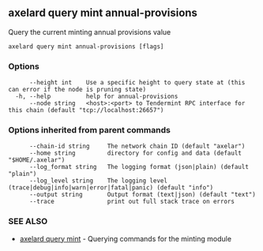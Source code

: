 ## axelard query mint annual-provisions

Query the current minting annual provisions value

```
axelard query mint annual-provisions [flags]
```

### Options

```
      --height int    Use a specific height to query state at (this can error if the node is pruning state)
  -h, --help          help for annual-provisions
      --node string   <host>:<port> to Tendermint RPC interface for this chain (default "tcp://localhost:26657")
```

### Options inherited from parent commands

```
      --chain-id string     The network chain ID (default "axelar")
      --home string         directory for config and data (default "$HOME/.axelar")
      --log_format string   The logging format (json|plain) (default "plain")
      --log_level string    The logging level (trace|debug|info|warn|error|fatal|panic) (default "info")
      --output string       Output format (text|json) (default "text")
      --trace               print out full stack trace on errors
```

### SEE ALSO

* [axelard query mint](axelard_query_mint.md)	 - Querying commands for the minting module

